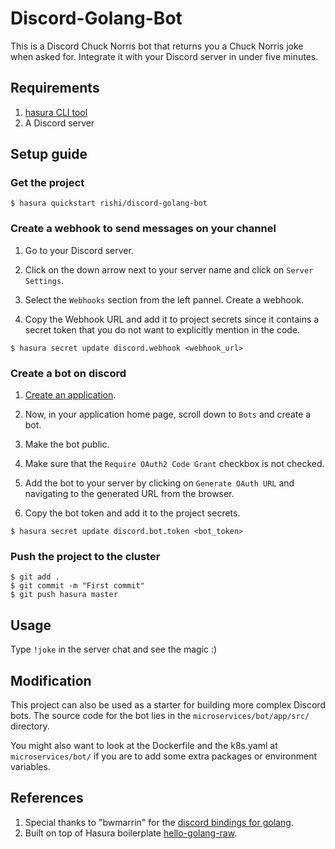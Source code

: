 # Discord-Golang-Bot


This is a Discord Chuck Norris bot that returns you a Chuck Norris joke when asked for. Integrate it with your Discord server in under five minutes.

## Requirements

1. [hasura CLI tool](https://docs.hasura.io/0.15/manual/install-hasura-cli.html)
2. A Discord server

## Setup guide

### Get the project

```
$ hasura quickstart rishi/discord-golang-bot
```

### Create a webhook to send messages on your channel

1. Go to your Discord server.

2. Click on the down arrow next to your server name and click on `Server Settings`.

3. Select the `Webhooks` section from the left pannel. Create a webhook.

4. Copy the Webhook URL and add it to project secrets since it contains a secret token that you do not want to explicitly mention in the code.

```
$ hasura secret update discord.webhook <webhook_url>
```

### Create a bot on discord

1. [Create an application](https://discordapp.com/developers/applications/me).

2. Now, in your application home page, scroll down to `Bots` and create a bot.

3. Make the bot public.

4. Make sure that the `Require OAuth2 Code Grant` checkbox is not checked.

5. Add the bot to your server by clicking on `Generate OAuth URL` and navigating to the generated URL from the browser.

5. Copy the bot token and add it to the project secrets.

```
$ hasura secret update discord.bot.token <bot_token>
```

### Push the project to the cluster

```
$ git add .
$ git commit -m "First commit"
$ git push hasura master
```

## Usage

Type `!joke` in the server chat and see the magic :)

## Modification

This project can also be used as a starter for building more complex Discord bots. The source code for the bot lies in the `microservices/bot/app/src/` directory.

You might also want to look at the Dockerfile and the k8s.yaml at `microservices/bot/` if you are to add some extra packages or environment variables.

## References

1. Special thanks to "bwmarrin" for the [discord bindings for golang](https://github.com/bwmarrin/discordgo).
2. Built on top of Hasura boilerplate [hello-golang-raw](https://hasura.io/hub/project/hasura/hello-golang-raw).
